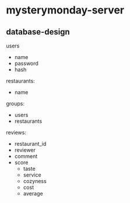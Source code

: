 # mysterymonday-server

## database-design
users
- name
- password
- hash

restaurants: 
- name

groups:
- users
- restaurants

reviews:
- restaurant_id
- reviewer
- comment
- score
  - taste
  - service
  - cozyness
  - cost
  - average

